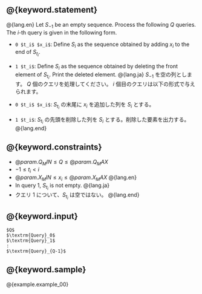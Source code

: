 ## @{keyword.statement}

@{lang.en}
Let $S_{-1}$ be an empty sequence.
Process the following $Q$ queries.
The $i$-th query is given in the following form.

- `0 $t_i$ $x_i$`: Define $S_i$ as the sequence obtained by adding $x_i$ to the end of $S_{t_i}$.
- `1 $t_i$`: Define $S_i$ as the sequence obtained by deleting the front element of $S_{t_i}$. Print the deleted element.
@{lang.ja}
$S_{-1}$ を空の列とします。
$Q$ 個のクエリを処理してください。
$i$ 個目のクエリは以下の形式で与えられます。

- `0 $t_i$ $x_i$`: $S_{t_i}$ の末尾に $x_i$ を追加した列を $S_i$ とする。
- `1 $t_i$`: $S_{t_i}$ の先頭を削除した列を $S_i$ とする。削除した要素を出力する。
@{lang.end}

## @{keyword.constraints}

- $@{param.Q_MIN} \leq Q \leq @{param.Q_MAX}$
- $-1 \leq t_i < i$
- $@{param.X_MIN} \leq x_i \leq @{param.X_MAX}$
@{lang.en}
- In query 1, $S_{t_i}$ is not empty.
@{lang.ja}
- クエリ 1 について、$S_{t_i}$ は空ではない。
@{lang.end}

## @{keyword.input}

~~~
$Q$
$\textrm{Query}_0$
$\textrm{Query}_1$
:
$\textrm{Query}_{Q-1}$
~~~

## @{keyword.sample}

@{example.example_00}
